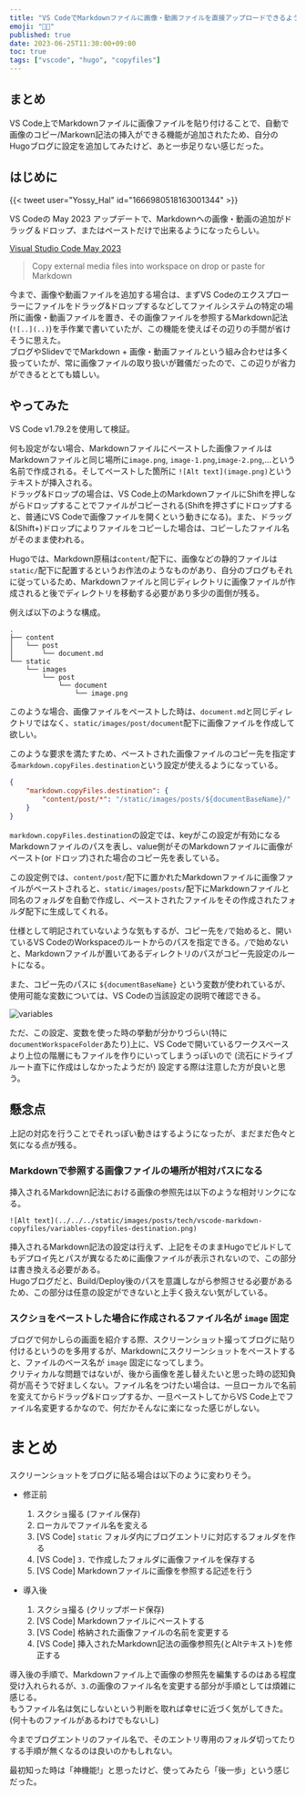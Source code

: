 ```yaml
---
title: "VS CodeでMarkdownファイルに画像・動画ファイルを直接アップロードできるようになったので試してみた"
emoji: "👨‍💻"
published: true
date: 2023-06-25T11:30:00+09:00
toc: true
tags: ["vscode", "hugo", "copyfiles"]
---
```


## まとめ

VS Code上でMarkdownファイルに画像ファイルを貼り付けることで、自動で画像のコピー/Markown記法の挿入ができる機能が追加されたため、自分のHugoブログに設定を追加してみたけど、あと一歩足りない感じだった。

## はじめに


{{< tweet user="Yossy_Hal" id="1666980518163001344" >}}

VS Codeの May 2023 アップデートで、Markdownへの画像・動画の追加がドラッグ＆ドロップ、またはペーストだけで出来るようになったらしい。

[Visual Studio Code May 2023](https://code.visualstudio.com/updates/v1_79#_copy-external-media-files-into-workspace-on-drop-or-paste-for-markdown)
> Copy external media files into workspace on drop or paste for Markdown

今まで、画像や動画ファイルを追加する場合は、まずVS Codeのエクスプローラーにファイルをドラッグ&ドロップするなどしてファイルシステムの特定の場所に画像・動画ファイルを置き、その画像ファイルを参照するMarkdown記法 (`![..](..)`)を手作業で書いていたが、この機能を使えばその辺りの手間が省けそうに思えた。  
ブログやSlidevででMarkdown + 画像・動画ファイルという組み合わせは多く扱っていたが、常に画像ファイルの取り扱いが難儀だったので、この辺りが省力ができるととても嬉しい。  

## やってみた
VS Code v1.79.2を使用して検証。

何も設定がない場合、Markdownファイルにペーストした画像ファイルはMarkdownファイルと同じ場所に`image.png`, `image-1.png`,`image-2.png`,...という名前で作成される。そしてペーストした箇所に `![Alt text](image.png)`というテキストが挿入される。  
ドラッグ&ドロップの場合は、VS Code上のMarkdownファイルにShiftを押しながらドロップすることでファイルがコピーされる(Shiftを押さずにドロップすると、普通にVS Codeで画像ファイルを開くという動きになる)。また、ドラッグ&(Shift+)ドロップによりファイルをコピーした場合は、コピーしたファイル名がそのまま使われる。

Hugoでは、Markdown原稿は`content/`配下に、画像などの静的ファイルは`static/`配下に配置するというお作法のようなものがあり、自分のブログもそれに従っているため、Markdownファイルと同じディレクトリに画像ファイルが作成されると後でディレクトリを移動する必要があり多少の面倒が残る。  

例えば以下のような構成。

```
.
├── content
│   └── post
│       └── document.md
└── static
    └── images
        └── post
            └── document
                └── image.png
```

このような場合、画像ファイルをペーストした時は、`document.md`と同じディレクトリではなく、`static/images/post/document`配下に画像ファイルを作成して欲しい。

このような要求を満たすため、ペーストされた画像ファイルのコピー先を指定する`markdown.copyFiles.destination`という設定が使えるようになっている。

```.vscode/settings.json
{
    "markdown.copyFiles.destination": {
        "content/post/*": "/static/images/posts/${documentBaseName}/"
    }
}
```

`markdown.copyFiles.destination`の設定では、keyがこの設定が有効になるMarkdownファイルのパスを表し、value側がそのMarkdownファイルに画像がペースト(or ドロップ)された場合のコピー先を表している。  

この設定例では、`content/post/`配下に置かれたMarkdownファイルに画像ファイルがペーストされると、`static/images/posts/`配下にMarkdownファイルと同名のフォルダを自動で作成し、ペーストされたファイルをその作成されたフォルダ配下に生成してくれる。

仕様として明記されていないような気もするが、コピー先を`/`で始めると、開いているVS CodeのWorkspaceのルートからのパスを指定できる。`/`で始めないと、Markdownファイルが置いてあるディレクトリのパスがコピー先設定のルートになる。

また、コピー先のパスに `${documentBaseName}` という変数が使われているが、使用可能な変数については、VS Codeの当該設定の説明で確認できる。

![variables](https://blog.kaakaa.dev/images/posts/tech/vscode-markdown-copyfiles/variables-copyfiles-destination.png)


ただ、この設定、変数を使った時の挙動が分かりづらい(特に`documentWorkspaceFolder`あたり)上に、VS Codeで開いているワークスペースより上位の階層にもファイルを作りにいってしまうっぽいので (流石にドライブルート直下に作成はしなかったようだが) 設定する際は注意した方が良いと思う。

## 懸念点

上記の対応を行うことでそれっぽい動きはするようになったが、まだまだ色々と気になる点が残る。

### Markdownで参照する画像ファイルの場所が相対パスになる

挿入されるMarkdown記法における画像の参照先は以下のような相対リンクになる。

```
![Alt text](../../../static/images/posts/tech/vscode-markdown-copyfiles/variables-copyfiles-destination.png)
```

挿入されるMarkdown記法の設定は行えず、上記をそのままHugoでビルドしてもデプロイ先とパスが異なるために画像ファイルが表示されないので、この部分は書き換える必要がある。  
Hugoブログだと、Build/Deploy後のパスを意識しながら参照させる必要があるため、この部分は任意の設定ができないと上手く扱えない気がしている。

### スクショをペーストした場合に作成されるファイル名が `image` 固定

ブログで何かしらの画面を紹介する際、スクリーンショット撮ってブログに貼り付けるというのを多用するが、Markdownにスクリーンショットをペーストすると、ファイルのベース名が `image` 固定になってしまう。  
クリティカルな問題ではないが、後から画像を差し替えたいと思った時の認知負荷が高そうで好ましくない。ファイル名をつけたい場合は、一旦ローカルで名前を変えてからドラッグ&ドロップするか、一旦ペーストしてからVS Code上でファイル名変更するかなので、何だかそんなに楽になった感じがしない。

# まとめ

スクリーンショットをブログに貼る場合は以下のように変わりそう。

* 修正前
  1. スクショ撮る (ファイル保存)
  2. ローカルでファイル名を変える
  3. [VS Code] `static` フォルダ内にブログエントリに対応するフォルダを作る
  4. [VS Code] `3.` で作成したフォルダに画像ファイルを保存する
  5. [VS Code] Markdownファイルに画像を参照する記述を行う

* 導入後
  1. スクショ撮る (クリップボード保存)
  2. [VS Code] Markdownファイルにペーストする
  3. [VS Code] 格納された画像ファイルの名前を変更する
  4. [VS Code] 挿入されたMarkdown記法の画像参照先(とAltテキスト)を修正する

導入後の手順で、Markdownファイル上で画像の参照先を編集するのはある程度受け入れられるが、`3.`の画像のファイル名を変更する部分が手順としては煩雑に感じる。  
もうファイル名は気にしないという判断を取れば幸せに近づく気がしてきた。(何十ものファイルがあるわけでもないし)

今までブログエントリのファイル名で、そのエントリ専用のフォルダ切ってたりする手順が無くなるのは良いのかもしれない。

最初知った時は「神機能!」と思ったけど、使ってみたら「後一歩」という感じだった。
